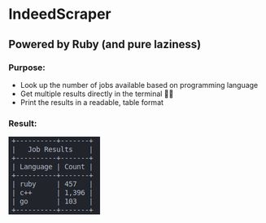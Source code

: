 # IndeedScraper
## Powered by Ruby (and pure laziness)

### Purpose:
- Look up the number of jobs available based on programming language
- Get multiple results directly in the terminal 👨‍💻
- Print the results in a readable, table format

### Result:
![](results.png?raw=true)
